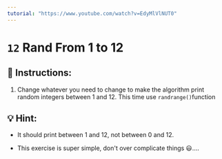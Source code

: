 ```yaml
---
tutorial: "https://www.youtube.com/watch?v=EdyMlVlNUT0"
---
```


# `12` Rand From 1 to 12

## 📝 Instructions:

1. Change whatever you need to change to make the algorithm print random integers between 1 and 12.
This time use `randrange()`function

## 💡 Hint:

- It should print between 1 and 12, not between 0 and 12.

- This exercise is super simple, don't over complicate things :smiley:....


